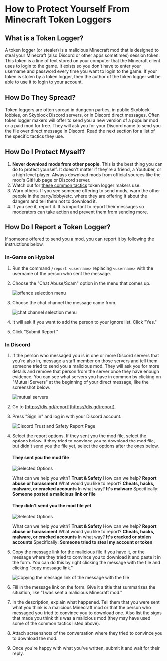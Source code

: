 # How to Protect Yourself From Minecraft Token Loggers

## What is a Token Logger?
A token logger (or stealer) is a malicious Minecraft mod that is designed to steal your Minecraft (also Discord or other apps sometimes) session token. This token is a line of text stored on your computer that the Minecraft client uses to login to the game. It exists so you don't have to enter your username and password every time you want to login to the game. If your token is stolen by a token logger, then the author of the token logger will be able to use it to login to your account.

## How Do They Spread?
Token loggers are often spread in dungeon parties, in public Skyblock lobbies, on Skyblock Discord servers, or in Discord direct messages. Often token logger makers will offer to send you a new version of a popular mod or a paid mod for free. They will ask you for your Discord name to send you the file over direct message in Discord. Read the next section for a list of the specific tactics they use.

## How Do I Protect Myself?
1. **Never download mods from other people**. This is the best thing you can do to protect yourself. It doesn't matter if they're a friend, a Youtuber, or a high level player. Always download mods from official sources like the mod's GitHub page or Discord server.
2. Watch out for [these common tactics](common-token-logger-strategies.md) token logger makers use.
3. Warn others. If you see someone offering to send mods, warn the other people in the party/lobby/etc. where they are offering it about the dangers and tell them not to download it.
4. If you see it, report it. It is important to report their messages so moderators can take action and prevent them from sending more.

## How Do I Report a Token Logger?
If someone offered to send you a mod, you can report it by following the instructions below.

### In-Game on Hypixel
1. Run the command `/report <username>` replacing `<username>` with the username of the person who sent the message.
2. Choose the "Chat Abuse/Scam" option in the menu that comes up.

   ![offence selection menu](https://user-images.githubusercontent.com/22475143/145912804-909356bc-9792-4d9c-be43-6869243c9a87.png)
3. Choose the chat channel the message came from.

   ![chat channel selection menu](https://user-images.githubusercontent.com/22475143/145912942-10312ea9-70c8-4048-bb3e-d085d0d78254.png)
4. It will ask if you want to add the person to your ignore list. Click "Yes."
5. Click "Submit Report."
### In Discord
1. If the person who messaged you is in one or more Discord servers that you're also in, message a staff member on those servers and tell them someone tried to send you a malicious mod. They will ask you for more details and remove that person from the server once they have enough evidence. You can see what servers you have in common by clicking on "Mutual Servers" at the beginning of your direct message, like the screenshot below.

   ![mutual servers](https://user-images.githubusercontent.com/22475143/146634869-fd7cb39b-46e0-4505-b531-89a251004d33.png)

2. Go to [https://dis.gd/report](https://dis.gd/report).
3. Press "Sign in" and log in with your Discord account.

   ![Discord Trust and Safety Report Page](https://user-images.githubusercontent.com/22475143/145913304-e403e461-bf76-495b-8ca6-3dc191b19a49.png)
4. Select the report options. If they sent you the mod file, select the options below. If they tried to convince you to download the mod file, but didn't send you the file yet, select the options after the ones below.

   #### They sent you the mod file
   ![Selected Options](https://user-images.githubusercontent.com/22475143/146634111-7912375b-6d6c-405f-850a-eee80ab85a74.png)

   What can we help you with? **Trust & Safety**
   How can we help? **Report abuse or harassment**
   What would you like to report? **Cheats, hacks, malware, or cracked accounts**
   In what way? **It's malware**
   Specifically: **Someone posted a malicious link or file**

   #### They didn't send you the mod file yet
   ![Selected Options](https://user-images.githubusercontent.com/22475143/146634538-35f201b6-e618-4cb9-9a10-0e3c133c7d3a.png)

   What can we help you with? **Trust & Safety**
   How can we help? **Report abuse or harassment**
   What would you like to report? **Cheats, hacks, malware, or cracked accounts**
   In what way? **It's cracked or stolen accounts**
   Specifically: **Someone tried to steal my account or token**

5. Copy the message link for the malicious file if you have it, or the message where they tried to convince you to download it and paste it in the form. You can do this by right clicking the message with the file and clicking "copy message link."

   ![Copying the message link of the message with the file](https://user-images.githubusercontent.com/22475143/146634046-eddbc1d0-7a90-4fd4-861d-effdcea393e6.png)
6. Fill in the message link on the form. Give it a title that summarizes the situation, like "I was sent a malicious Minecraft mod."
7. In the description, explain what happened. Tell them that you were sent what you think is a malicious Minecraft mod or that the person who messaged you tried to convince you to download one. Also list the signs that made you think this was a malicious mod (they may have used some of the common tactics listed above).
8. Attach screenshots of the conversation where they tried to convince you to download the mod.
9. Once you're happy with what you've written, submit it and wait for their reply.


